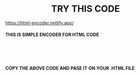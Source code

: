 <CENTER><H1> TRY THIS CODE </H1></CENTER>

https://html-encoder.netlify.app/

<h4>THIS IS SIMPLE ENCODER FOR HTML CODE</h4>
<br><br>
<code><script language="javascript">document.write( unescape( 'PASTE YOUR ENCRYPTED CODE HERE' ))</script></code>
<br>
<h4>COPY THE ABOVE CODE AND PASE IT ON YOUR .HTML FILE </h4>
